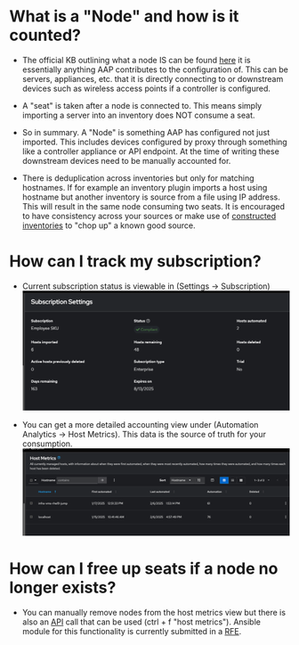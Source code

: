 # What is a "Node" and how is it counted?
- The official KB outlining what a node IS can be found [here](https://access.redhat.com/articles/3331481) it is essentially anything AAP contributes to the configuration of. This can be servers, appliances, etc. that it is directly connecting to or downstream devices such as wireless access points if a controller is configured.

- A "seat" is taken after a node is connected to. This means simply importing a server into an inventory does NOT consume a seat.

- So in summary. A "Node" is something AAP has configured not just imported. This includes devices configured by proxy through something like a controller appliance or API endpoint. At the time of writing these downstream devices need to be manually accounted for.

- There is deduplication across inventories but only for matching hostnames. If for example an inventory plugin imports a host using hostname but another inventory is source from a file using IP address. This will result in the same node consuming two seats. It is encouraged to have consistency across your sources or make use of [constructed inventories](https://www.redhat.com/en/blog/how-to-use-the-new-constructed-inventory-feature-in-aap-2.4) to "chop up" a known good source.

# How can I track my subscription?
- Current subscription status is viewable in (Settings -> Subscription)
![image](/Images/sub_hygiene-1.png)

- You can get a more detailed accounting view under (Automation Analytics -> Host Metrics). This data is the source of truth for your consumption.
![image](/Images/sub_hygiene-2.png)

# How can I free up seats if a node no longer exists?
- You can manually remove nodes from the host metrics view but there is also an [API](https://developers.redhat.com/api-catalog/api/ansible-automation-controller) call that can be used (ctrl + f "host metrics"). Ansible module for this functionality is currently submitted in a [RFE](https://issues.redhat.com/browse/AAPRFE-1926).
